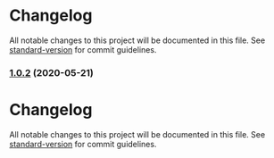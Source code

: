 # Changelog

All notable changes to this project will be documented in this file. See [standard-version](https://github.com/conventional-changelog/standard-version) for commit guidelines.

### [1.0.2](https://github.com/sparkbox/stylelint-config-sparkbox/compare/v1.0.1...v1.0.2) (2020-05-21)

# Changelog

All notable changes to this project will be documented in this file. See [standard-version](https://github.com/conventional-changelog/standard-version) for commit guidelines.
